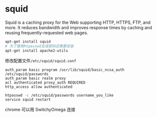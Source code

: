 # squid

Squid is a caching proxy for the Web supporting HTTP, HTTPS, FTP, and more. It reduces bandwidth and improves response times by caching and reusing frequently-requested web pages.

```bash
apt-get install squid
# 为了使用htpasswd生成密码还需要安装
apt-get install apache2-utils
```

修改配置文件`/etc/squid/squid.conf`

```
auth_param basic program /usr/lib/squid/basic_ncsa_auth /etc/squid/passwords
auth_param basic realm proxy
acl authenticated proxy_auth REQUIRED
http_access allow authenticated
```

```bash
htpasswd -c /etc/squid/passwords username_you_like
service squid restart
```

chrome 可以用 SwitchyOmega 连接

